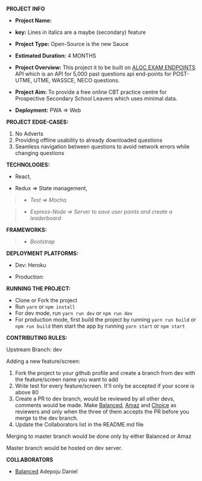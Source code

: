 **PROJECT INFO**

- **Project Name:**

- **key:**  Lines in italics are a maybe (secondary) feature

- **Project Type:** Open-Source is the new Sauce

- **Estimated Duration:** 4 MONTHS

- **Project Overview:** This project it to be built on [ALOC EXAM ENDPOINTS](https://github.com/Seunope/aloc-endpoints) API which is an API for 5,000 past questions api end-points for POST-UTME, UTME, WASSCE, NECO questions.

- **Project Aim:** To provide a free online CBT practice centre for Prospective Secondary School Leavers which uses minimal data.

- **Deployment:** PWA => Web


**PROJECT EDGE-CASES:**

1. No Adverts
2. Providing offline usability to already downloaded questions
3. Seamless navigation between questions to avoid network errors while changing questions

**TECHNOLOGIES:**

* React,

* Redux => State management,

> * *Test => Mocha*
 
> * *Express-Node => Server to save user points and create a leaderboard*



**FRAMEWORKS:** 

> * *Bootstrap*

**DEPLOYMENT PLATFORMS:**

* Dev: Heroku

* Production:

**RUNNING THE PROJECT:**

* Clone or Fork the project
* Run `yarn` or `npm install`
* For dev mode, run `yarn run dev` or `npm run dev`
* For production mode, first build the project by running `yarn run build` or `npm run build` then start the app by running `yarn start` or `npm start`

**CONTRIBUTING RULES:**

Upstream Branch: dev

Adding a new feature/screen:

1. Fork the project to your github profile and create a branch from dev with the feature/screen name you want to add
2. Write test for every feature/screen. It&#39;ll only be accepted if your score is above 80
3. Create a PR to dev branch, would be reviewed by all other devs, comments would be made. Make [Balanced](https://github.com/Balanced02), [Amaz](https://github.com/devamaz) and [Choice](https://github.com/Suigeneriz) as reviewers and only when the three of them accepts the PR before you merge to the dev branch.
4. Update the Collaborators list in the README.md file

Merging to master branch would be done only by either Balanced or Amaz

Master branch would be hosted on dev server.

**COLLABORATORS**
- [Balanced](https://github.com/Balanced02) Adepoju Daniel